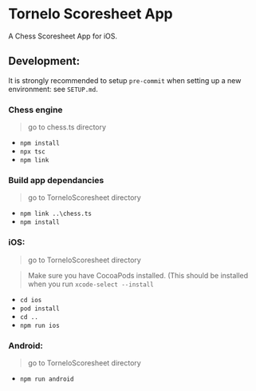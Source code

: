 # Tornelo Scoresheet App

A Chess Scoresheet App for iOS.


## Development:

It is strongly recommended to setup `pre-commit` when setting up a new environment: see `SETUP.md`.

### Chess engine

> go to chess.ts directory

- `npm install`
- `npx tsc`
- `npm link`

### Build app dependancies

> go to TorneloScoresheet directory
- `npm link ..\chess.ts`
- `npm install`

### iOS:

> go to TorneloScoresheet directory

> Make sure you have CocoaPods installed. (This should be installed when you run `xcode-select --install`

- `cd ios`
- `pod install`
- `cd ..`
- `npm run ios`

### Android:

> go to TorneloScoresheet directory

- `npm run android`
